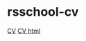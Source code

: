 # rsschool-cv
<a href="https://aprioriface.github.io/rsschool-cv/cv">CV</a>
<a href="https://aprioriface.github.io/rsschool-cv/">CV html</a>
